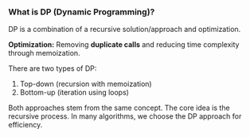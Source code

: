 ### What is DP (Dynamic Programming)?

DP is a combination of a recursive solution/approach and optimization.

**Optimization:** Removing **duplicate calls** and reducing time complexity through memoization.

There are two types of DP:
1. Top-down (recursion with memoization)
2. Bottom-up (iteration using loops)

Both approaches stem from the same concept. The core idea is the recursive process. In many algorithms, we choose the DP approach for efficiency.